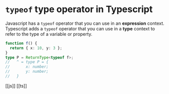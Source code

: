 # `typeof` type operator in Typescript

Javascript has a `typeof` operator that you can use in an **expression** context.
Typescript adds a `typeof` operator that you can use in a **type** context to refer to the type of a variable or property.

```typescript
function f() {
  return { x: 10, y: 3 };
}
type P = ReturnType<typeof f>;
//   ^ = type P = {
//       x: number;
//       y: number;
//   }
```

[[js]]
[[ts]]